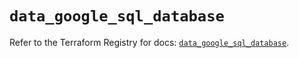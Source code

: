 # `data_google_sql_database`

Refer to the Terraform Registry for docs: [`data_google_sql_database`](https://registry.terraform.io/providers/hashicorp/google/6.34.0/docs/data-sources/sql_database).
